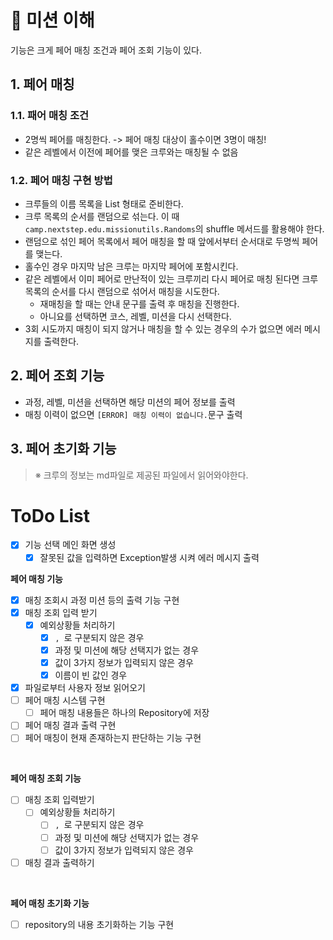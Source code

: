 # 🎯 미션 이해
기능은 크게 페어 매칭 조건과 페어 조회 기능이 있다.
## 1. 페어 매칭
### 1.1. 패어 매칭 조건
- 2명씩 페어를 매칭한다.
  -> 페어 매칭 대상이 홀수이면 3명이 매칭!
- 같은 레벨에서 이전에 페어를 맺은 크루와는 매칭될 수 없음

### 1.2. 페어 매칭 구현 방법
- 크루들의 이름 목록을 List<String> 형태로 준비한다.
- 크루 목록의 순서를 랜덤으로 섞는다. 이 때 `camp.nextstep.edu.missionutils.Randoms`의 shuffle 메서드를 활용해야 한다.
- 랜덤으로 섞인 페어 목록에서 페어 매칭을 할 때 앞에서부터 순서대로 두명씩 페어를 맺는다.
- 홀수인 경우 마지막 남은 크루는 마지막 페어에 포함시킨다.
- 같은 레벨에서 이미 페어로 만난적이 있는 크루끼리 다시 페어로 매칭 된다면 크루 목록의 순서를 다시 랜덤으로 섞어서 매칭을 시도한다.
    - 재매칭을 할 때는 안내 문구를 출력 후 매칭을 진행한다.
    - 아니요를 선택하면 코스, 레벨, 미션을 다시 선택한다.
- 3회 시도까지 매칭이 되지 않거나 매칭을 할 수 있는 경우의 수가 없으면 에러 메시지를 출력한다.

## 2. 페어 조회 기능
- 과정, 레벨, 미션을 선택하면 해당 미션의 페어 정보를 출력
- 매칭 이력이 없으면 `[ERROR] 매칭 이력이 없습니다.`문구 출력

## 3. 페어 초기화 기능

> ※ 크루의 정보는 md파일로 제공된 파일에서 읽어와야한다.


# ToDo List
* [X] 기능 선택 메인 화면 생성
    * [X] 잘못된 값을 입력하면 Exception발생 시켜 에러 메시지 출력
      <br>

**페어 매칭 기능**
* [X] 매칭 조회시 과정 미션 등의 출력 기능 구현
* [X] 매칭 조회 입력 받기
    * [X] 예외상황들 처리하기
        * [X] `, `로 구분되지 않은 경우
        * [X] 과정 및 미션에 해당 선택지가 없는 경우
        * [X] 값이 3가지 정보가 입력되지 않은 경우
        * [X] 이름이 빈 값인 경우
* [X] 파일로부터 사용자 정보 읽어오기
* [ ] 페어 매칭 시스템 구현
    * [ ] 페어 매칭 내용들은 하나의 Repository에 저장
* [ ] 페어 매칭 결과 출력 구현
* [ ] 페어 매칭이 현재 존재하는지 판단하는 기능 구현

<br>

**페어 매칭 조회 기능**
* [ ] 매칭 조회 입력받기
    * [ ] 예외상황들 처리하기
        * [ ] `, `로 구분되지 않은 경우
        * [ ] 과정 및 미션에 해당 선택지가 없는 경우
        * [ ] 값이 3가지 정보가 입력되지 않은 경우
* [ ] 매칭 결과 출력하기

<br>

**페어 매칭 초기화 기능**
* [ ] repository의 내용 초기화하는 기능 구현

